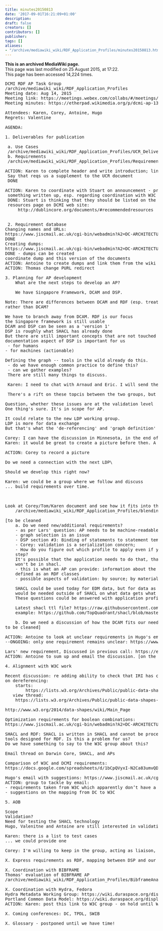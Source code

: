 ```yaml
---
title: minutes20150813
date: '2017-09-01T16:21:09+01:00'
description: 
draft: false
creators: []
contributors: []
publisher: 
tags: []
aliases:
- "/archive/mediawiki_wiki/RDF_Application_Profiles/minutes20150813.html"
---
```


 **This is an archived MediaWiki page.**  
This page was last modified on 25 August 2015, at 17:22.  
This page has been accessed 14,224 times.

<pre>
DCMI RDF AP Task Group
/archive/mediawiki_wiki/RDF_Application_Profiles
Meeting date: Aug 14, 2015
Meeting link: https://meetings.webex.com/collabs/#/meetings/detail?uuid=M1RMXAWHCVXID8E5NEAFH8K88R-JV0D&amp;rnd=233032.37264
Meeting minutes: https://etherpad.wikimedia.org/p/dcmi-ap-13-08-2015

Attendees: Karen, Corey, Antoine, Hugo
Regrets: Valentine
    
AGENDA:
    
1. Deliverables for publication

 a. Use Cases
 /archive/mediawiki_wiki/RDF_Application_Profiles/UCR_Deliverable
 b. Requirements
 /archive/mediawiki_wiki/RDF_Application_Profiles/Requirements       

ACTION: Karen to complete header and write introduction; link to database/heading in UCR document
 Say that reqs us a supplement to the UCR document
 DONE

ACTION: Karen to coordinate with Stuart on announcement - probably needs
 something written up, esp. regarding coordination with W3C
 DONE: Stuart is thinking that they should be listed on the "recommended
 resources page on DCMI web site:
     http://dublincore.org/documents/#recommendedresources
 
 
 2. Requirement database
Changing names and URLs:
https://www.jiscmail.ac.uk/cgi-bin/webadmin?A2=DC-ARCHITECTURE;77251466.1507
DONE
Creating dumps:
https://www.jiscmail.ac.uk/cgi-bin/webadmin?A2=DC-ARCHITECTURE;65efdc4c.1507
DONE - dumps can be created
coordinate dump and this version of the documents
ACTION: Antoine to create dumps and link them from the wiki pages
ACTION: Thomas change PURL redirect

3. Planning for AP development   
    What are the next steps to develop an AP? 
    
    We have Singapore Framework, DCAM and DSP.
    
Note: There are differences between DCAM and RDF (esp. treatment of SES as non-literal). Should we try to follow RDF/OWL in our basics
rather than DCAM?

We have to branch away from DCAM. RDF is our focus
the Singapore framework is still usable
DCAM and DSP can be seen as a 'version 1'
DSP is roughly what SHACL has already done
But there are still important concepts that are not touched in RDF/SHACL
documentation aspect of DSP is important for us
 - for humans
- for machines (actionable)

Defining the graph -- tools in the wild already do this.
 - do we have enough common practice to define this?
 - can we gather examples?
 There are still many things to discuss.
 
 Karen: I need to chat with Arnaud and Eric. I will send them an email.
 
 There's a rift on these topcis between the two groups, but it may not be representative at all of the respective position of us (focusing on open data) and private sector. There might be not much difference here...

Question, whether these issues are at the validation level
One thing's sure. It's in scope for AP.

It could relate to the new LDP working group.
LDP is more for data exchange
But that's what the 'de-referencing' and 'graph definition' are, actually. Very much akin to ETL problems.

Corey: I can have the discussion in Minnesota, in the end of September.
Karen: it would be great to create a picture before then. A bit like the Singapore framework.

ACTION: Corey to record a picture

Do we need a connection with the next LDP\

Should we develop this right now?

Karen: we could be a group where we follow and discuss
... build requirements over time.
    
    

Look at Corey/Tom/Karen document and see how it fits into this in terms of defining the scope of an AP.
    /archive/mediawiki_wiki/RDF_Application_Profiles/blendingDoc
    
[to be cleaned
    a. Do we need new/additional requirements?
    - as per Lars' question: AP needs to be machine-readable and allow you to process the data.
    - graph selection is an issue
    - DSP section #3: Binding of statements to statement templatesFor each description, each statement is bound to a Statement Templatein the corresponding Description Template by evaluating the Property Constraint.Each statement must be bound to exactly one Statement Template. 
    - Corey: validation is a serialization concern; 
    - How do you figure out which profile to apply even if you don't have classes that defines a specific shacl validation
    step?
    It's possible that the application needs to do that, that it 
    won't be in shacl.
    - this is what an AP can provide: information about the data or data source that is not
    defined as an RDF classes
    - possible aspects of validation: by source; by material type; by some other aspect of the data
    
    SHACL could be used today for EDM data, but for data as complex as is found in MARC, more decisions
    would be needed outside of SHACL on what data gets what kind of validation.
    These questions could be answered with application profiles. AP would parcel out data to SHACL templates or engines.
    
    Latest shacl ttl file? https://raw.githubusercontent.com/TopQuadrant/shacl/master/src/main/resources/etc/shacl.shacl.ttl
    example: https://github.com/TopQuadrant/shacl/blob/master/src/test/resources/shaclsquare.shacl.ttl
    
    b. Do we need a discussion of how the DCAM fits our needs?
to be cleaned]

ACTION: Antoine to look at unclear requirements in Hugo's email
--ONGOING: only one requirement remains unclear: https://www.jiscmail.ac.uk/cgi-bin/webadmin?A2=DC-ARCHITECTURE;8c92de00.1506

Lars' new requirement, Discussed in previous call: https://etherpad.wikimedia.org/p/dcmi-ap-18-06-2015
ACTION: Antoine to sum up and email the discussion. [on the differences with other requirements] And put the case and requirement in our database.

4. Alignment with W3C work

Recent discussion: re adding ability to check that IRI has certain attributes based
on dereferencing:
    starts:
        https://lists.w3.org/Archives/Public/public-data-shapes-wg/2015Aug/0007.html
   view thread:
    https://lists.w3.org/Archives/Public/public-data-shapes-wg/2015Aug/

http://www.w3.org/2014/data-shapes/wiki/Main_Page

Optimization requirements for boolean combinations: 
https://www.jiscmail.ac.uk/cgi-bin/webadmin?A2=DC-ARCHITECTURE;e018b30.1508

SHACL and RDF: SHACL is written in SHACL and cannot be processed with
tools designed for RDF. Is this a problem for us?
Do we have something to say to the W3C group about this?

Email thread on Darwin Core, SHACL, and APs

Comparison of W3C and DCMI requirements:
https://docs.google.com/spreadsheets/d/1bCpQVyxI-N2Ca83umvQD8OKTdsDyG6Sz-E8Qo3v8ynM/

Hugo's email with suggestions: https://www.jiscmail.ac.uk/cgi-bin/webadmin?A2=DC-ARCHITECTURE;41aa27ca.1505
ACTION: group to tackle by email:
- requirements taken from W3C which apparently don’t have a match in DC
- suggestions on the mapping from DC to W3C

5. AOB

Scope
Validation?
Need for testing the SHACL technology
Hugo, Valenitne and Antoine are still interested in validating Eurpeana data

Karen: there is a list to test cases
... we could provide one

Corey: I'm willing to keep in the group, acting as liaison, but I'm not sure how much I can commit day-to-day

X. Express requirements as RDF, mapping between DSP and our requirements

X. Coordination with BIBFRAME
Thomas' evaluation of BIBFRAME AP
/archive/mediawiki_wiki/RDF_Application_Profiles/BibframeAnalysis

X. Coordination with Hydra, Fedora
Hydra Metadata Working Group: https://wiki.duraspace.org/display/hydra/Hydra+Metadata+Working+Group
Portland Common Data Model: https://wiki.duraspace.org/display/FF/Portland+Common+Data+Model
ACTION: Karen: post this link to W3C group - on hold until W3C group gets to the right point

X. Coming conferences: DC, TPDL, SWIB

X. Glossary - postponed until we have time!

</pre>
